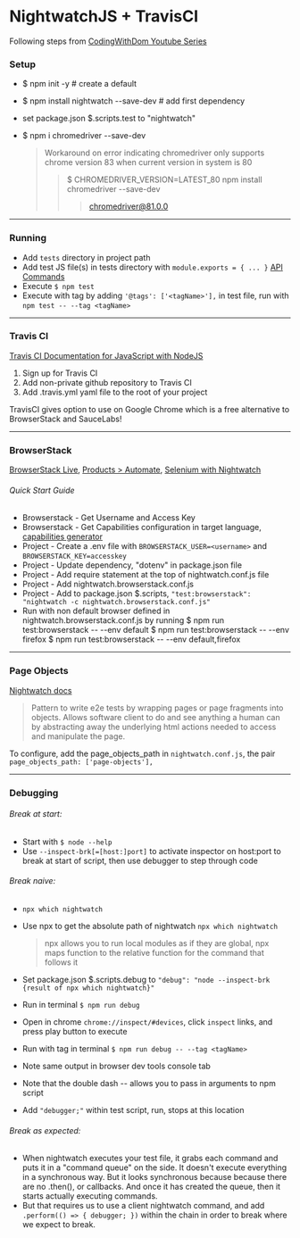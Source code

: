 # NightwatchJS + TravisCI

Following steps from [CodingWithDom Youtube Series](https://www.youtube.com/watch?v=TCOPxAKrwUY&list=PLHe-juD38yt4t38EsggDx2viWXz9Dc0OS&index=5)


### Setup

- $ npm init -y # create a default 
- $ npm install nightwatch --save-dev # add first dependency
- set package.json $.scripts.test to "nightwatch"
- $ npm i chromedriver --save-dev

    >Workaround on error indicating chromedriver only supports chrome version 83 when current version in system is 80 
    >>$ CHROMEDRIVER_VERSION=LATEST_80 npm install chromedriver --save-dev
    >>> chromedriver@81.0.0

____


### Running

- Add ```tests``` directory in project path
- Add test JS file(s) in tests directory with ```module.exports = { ... }``` [API Commands](https://nightwatchjs.org/api/commands/)
- Execute ```$ npm test```
- Execute with tag by adding ```'@tags': ['<tagName>'],``` in test file, run with ```npm test -- --tag <tagName>``` 

____


### Travis CI
[Travis CI Documentation for JavaScript with NodeJS](https://docs.travis-ci.com/user/languages/javascript-with-nodejs)

1. Sign up for Travis CI
2. Add non-private github repository to Travis CI
3. Add .travis.yml yaml file to the root of your project

TravisCI gives option to use on Google Chrome
    which is a free alternative to BrowserStack and SauceLabs!

___


### BrowserStack 
[BrowserStack Live](https://live.browserstack.com/dashboard#os=android&os_version=5.1&device=Google+Nexus+9&device_browser=chrome&zoom_to_fit=true&full_screen=true&url=www.browserstack.com%2Fwelcome&speed=1), 
[Products > Automate](https://automate.browserstack.com/dashboard/v2/getting-started), 
[Selenium with Nightwatch](https://www.browserstack.com/automate/nightwatch)

###### Quick Start Guide 

- Browserstack - Get Username and Access Key
- Browserstack - Get Capabilities configuration in target language, [capabilities generator](https://www.browserstack.com/automate/capabilities)
- Project - Create a .env file with ```BROWSERSTACK_USER=<username>``` and ```BROWSERSTACK_KEY=accesskey```
- Project - Update dependency, "dotenv" in package.json file
- Project - Add require statement at the top of nightwatch.conf.js file
- Project - Add nightwatch.browserstack.conf.js
- Project - Add to package.json $.scripts, ```"test:browserstack": "nightwatch -c nightwatch.browserstack.conf.js"```
- Run with non default browser defined in nightwatch.browserstack.conf.js by running
    $ npm run test:browserstack -- --env default
    $ npm run test:browserstack -- --env firefox
    $ npm run test:browserstack -- --env default,firefox

___


### Page Objects
[Nightwatch docs](https://nightwatchjs.org/guide/working-with-page-objects/)
>Pattern to write e2e tests by wrapping pages or page fragments into objects. Allows software client to do and see anything a human can by abstracting away the underlying html actions needed to access and manipulate the page.

To configure, add the page_objects_path in ```nightwatch.conf.js```, the pair ```page_objects_path: ['page-objects'],```


____


### Debugging
###### Break at start:

- Start with ```$ node --help```
- Use ```--inspect-brk[=[host:]port]``` to activate inspector on host:port to break at start of script, then use debugger to step through code

###### Break naive:
- ```npx which nightwatch```
- Use npx to get the absolute path of nightwatch ```npx which nightwatch```

    >npx allows you to run local modules as if they are global, npx maps function to the relative function for the command that follows it

- Set package.json $.scripts.debug to ```"debug": "node --inspect-brk {result of npx which nightwatch}"```
- Run in terminal ```$ npm run debug```
- Open in chrome  ```chrome://inspect/#devices```, click ```inspect``` links, and press play button to execute 
- Run with tag in terminal ```$ npm run debug -- --tag <tagName>```
- Note same output in browser dev tools console tab
- Note that the double dash -- allows you to pass in arguments to npm script
- Add ```"debugger;"``` within test script, run, stops at this location

###### Break as expected:
* When nightwatch executes your test file, it grabs each command and puts it in a "command queue" on the side. It doesn't execute 
everything in a synchronous way. But it looks synchronous because because there are no .then(), or callbacks. And once it has created the queue, then it starts actually executing commands.
* But that requires us to use a client nightwatch command, and add ```.perform(() => { debugger; })``` within the chain in order to break where we expect to break.
